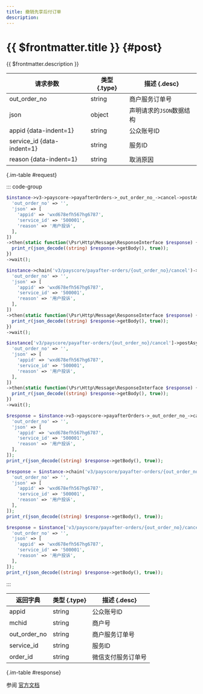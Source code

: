 ```yaml
---
title: 撤销先享后付订单
description: 
---
```


# {{ $frontmatter.title }} {#post}

{{ $frontmatter.description }}

| 请求参数 | 类型 {.type} | 描述 {.desc}
| --- | --- | ---
| out_order_no | string | 商户服务订单号
| json | object | 声明请求的`JSON`数据结构
| appid {data-indent=1} | string | 公众账号ID
| service_id {data-indent=1} | string | 服务ID
| reason {data-indent=1} | string | 取消原因

{.im-table #request}

::: code-group

```php [异步纯链式]
$instance->v3->payscore->payafterOrders->_out_order_no_->cancel->postAsync([
  'out_order_no' => '',
  'json' => [
    'appid' => 'wxd678efh567hg6787',
    'service_id' => '500001',
    'reason' => '用户投诉',
  ],
])
->then(static function(\Psr\Http\Message\ResponseInterface $response) {
  print_r(json_decode((string) $response->getBody(), true));
})
->wait();
```

```php [异步声明式]
$instance->chain('v3/payscore/payafter-orders/{out_order_no}/cancel')->postAsync([
  'out_order_no' => '',
  'json' => [
    'appid' => 'wxd678efh567hg6787',
    'service_id' => '500001',
    'reason' => '用户投诉',
  ],
])
->then(static function(\Psr\Http\Message\ResponseInterface $response) {
  print_r(json_decode((string) $response->getBody(), true));
})
->wait();
```

```php [异步属性式]
$instance['v3/payscore/payafter-orders/{out_order_no}/cancel']->postAsync([
  'out_order_no' => '',
  'json' => [
    'appid' => 'wxd678efh567hg6787',
    'service_id' => '500001',
    'reason' => '用户投诉',
  ],
])
->then(static function(\Psr\Http\Message\ResponseInterface $response) {
  print_r(json_decode((string) $response->getBody(), true));
})
->wait();
```

```php [同步纯链式]
$response = $instance->v3->payscore->payafterOrders->_out_order_no_->cancel->post([
  'out_order_no' => '',
  'json' => [
    'appid' => 'wxd678efh567hg6787',
    'service_id' => '500001',
    'reason' => '用户投诉',
  ],
]);
print_r(json_decode((string) $response->getBody(), true));
```

```php [同步声明式]
$response = $instance->chain('v3/payscore/payafter-orders/{out_order_no}/cancel')->post([
  'out_order_no' => '',
  'json' => [
    'appid' => 'wxd678efh567hg6787',
    'service_id' => '500001',
    'reason' => '用户投诉',
  ],
]);
print_r(json_decode((string) $response->getBody(), true));
```

```php [同步属性式]
$response = $instance['v3/payscore/payafter-orders/{out_order_no}/cancel']->post([
  'out_order_no' => '',
  'json' => [
    'appid' => 'wxd678efh567hg6787',
    'service_id' => '500001',
    'reason' => '用户投诉',
  ],
]);
print_r(json_decode((string) $response->getBody(), true));
```

:::

| 返回字典 | 类型 {.type} | 描述 {.desc}
| --- | --- | ---
| appid | string | 公众账号ID
| mchid | string | 商户号
| out_order_no | string | 商户服务订单号
| service_id | string | 服务ID
| order_id | string | 微信支付服务订单号

{.im-table #response}

参阅 [官方文档](https://pay.weixin.qq.com/wiki/doc/apiv3/payscore.php?chapter=17_3&index=5)
